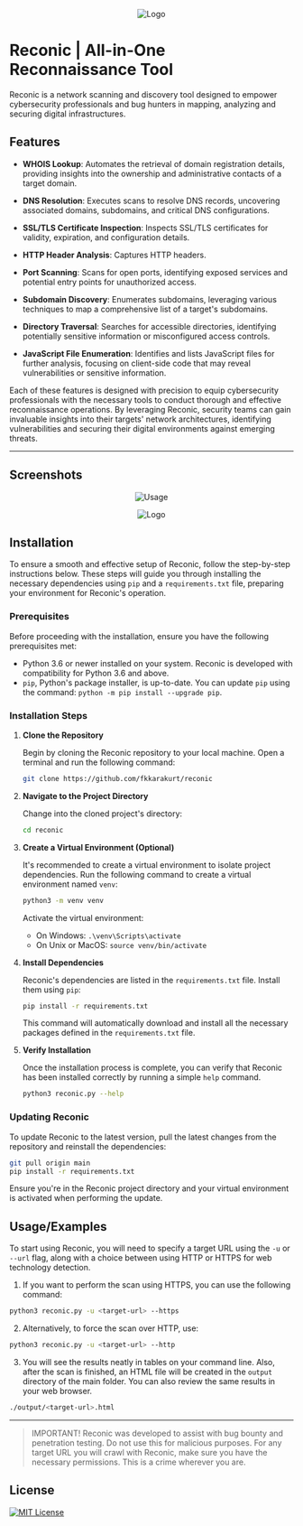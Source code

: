
<p align="center">
  <img src="https://github.com/fkkarakurt/reconic/blob/main/assets/reconicLogo.png?raw=true" alt="Logo">
</p>

# Reconic | All-in-One Reconnaissance Tool

Reconic is a network scanning and discovery tool designed to empower cybersecurity professionals and bug hunters in mapping, analyzing and securing digital infrastructures.


## Features

- **WHOIS Lookup**: Automates the retrieval of domain registration details, providing insights into the ownership and administrative contacts of a target domain.

- **DNS Resolution**: Executes scans to resolve DNS records, uncovering associated domains, subdomains, and critical DNS configurations.

- **SSL/TLS Certificate Inspection**: Inspects SSL/TLS certificates for validity, expiration, and configuration details.

- **HTTP Header Analysis**: Captures HTTP headers.

- **Port Scanning**: Scans for open ports, identifying exposed services and potential entry points for unauthorized access.

- **Subdomain Discovery**: Enumerates subdomains, leveraging various techniques to map a comprehensive list of a target's subdomains.

- **Directory Traversal**: Searches for accessible directories, identifying potentially sensitive information or misconfigured access controls.

- **JavaScript File Enumeration**: Identifies and lists JavaScript files for further analysis, focusing on client-side code that may reveal vulnerabilities or sensitive information.

Each of these features is designed with precision to equip cybersecurity professionals with the necessary tools to conduct thorough and effective reconnaissance operations. By leveraging Reconic, security teams can gain invaluable insights into their targets' network architectures, identifying vulnerabilities and securing their digital environments against emerging threats.

---
## Screenshots

<p align="center">
  <img src="https://github.com/fkkarakurt/reconic/blob/main/assets/usage.png?raw=true" alt="Usage">
</p>

<p align="center">
  <img src="https://github.com/fkkarakurt/reconic/blob/main/assets/html_output.png" alt="Logo">
</p>


## Installation

To ensure a smooth and effective setup of Reconic, follow the step-by-step instructions below. These steps will guide you through installing the necessary dependencies using `pip` and a `requirements.txt` file, preparing your environment for Reconic's operation.

### Prerequisites

Before proceeding with the installation, ensure you have the following prerequisites met:

- Python 3.6 or newer installed on your system. Reconic is developed with compatibility for Python 3.6 and above.
- `pip`, Python's package installer, is up-to-date. You can update `pip` using the command: `python -m pip install --upgrade pip`.

### Installation Steps

1. **Clone the Repository**

   Begin by cloning the Reconic repository to your local machine. Open a terminal and run the following command:

   ```sh
   git clone https://github.com/fkkarakurt/reconic
   ```

2. **Navigate to the Project Directory**

   Change into the cloned project's directory:

   ```sh
   cd reconic
   ```

3. **Create a Virtual Environment (Optional)**

   It's recommended to create a virtual environment to isolate project dependencies. Run the following command to create a virtual environment named `venv`:

   ```sh
   python3 -m venv venv
   ```

   Activate the virtual environment:

   - On Windows: `.\venv\Scripts\activate`
   - On Unix or MacOS: `source venv/bin/activate`

4. **Install Dependencies**

   Reconic's dependencies are listed in the `requirements.txt` file. Install them using `pip`:

   ```sh
   pip install -r requirements.txt
   ```

   This command will automatically download and install all the necessary packages defined in the `requirements.txt` file.

5. **Verify Installation**

   Once the installation process is complete, you can verify that Reconic has been installed correctly by running a simple `help` command.

   ```sh
   python3 reconic.py --help
   ```

### Updating Reconic

To update Reconic to the latest version, pull the latest changes from the repository and reinstall the dependencies:

```sh
git pull origin main
pip install -r requirements.txt
```

Ensure you're in the Reconic project directory and your virtual environment is activated when performing the update.


## Usage/Examples

To start using Reconic, you will need to specify a target URL using the `-u` or `--url` flag, along with a choice between using HTTP or HTTPS for web technology detection.

1. If you want to perform the scan using HTTPS, you can use the following command:

```sh
python3 reconic.py -u <target-url> --https
```

2. Alternatively, to force the scan over HTTP, use:

```sh
python3 reconic.py -u <target-url> --http
```

3. You will see the results neatly in tables on your command line. Also, after the scan is finished, an HTML file will be created in the `output` directory of the main folder. You can also review the same results in your web browser.

```sh
./output/<target-url>.html
```

---

> IMPORTANT!
> Reconic was developed to assist with bug bounty and penetration testing. Do not use this for malicious purposes. For any target URL you will crawl with Reconic, make sure you have the necessary permissions. This is a crime wherever you are.



## License

[![MIT License](https://img.shields.io/badge/License-MIT-green.svg)](https://choosealicense.com/licenses/mit/)

